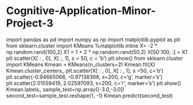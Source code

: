 # Cognitive-Application-Minor-Project-3
import pandas as pd
import numpy as np
import matplotlib.pyplot as plt
from sklearn.cluster import KMeans
%matplotlib inline
X= -2 * np.random.rand(100,2)
X1 = 1 + 2 * np.random.rand(50,2)
X[50:100, :] = X1
plt.scatter(X[ : , 0], X[ :, 1], s = 50, c = ‘b’)
plt.show()
from sklearn.cluster import KMeans
Kmean = KMeans(n_clusters=2)
Kmean.fit(X)
Kmean.cluster_centers_
plt.scatter(X[ : , 0], X[ : , 1], s =50, c=’b’)
plt.scatter(-0.94665068, -0.97138368, s=200, c=’g’, marker=’s’)
plt.scatter(2.01559419, 2.02597093, s=200, c=’r’, marker=’s’)
plt.show()
Kmean.labels_
sample_test=np.array([-3.0,-3.0])
second_test=sample_test.reshape(1, -1)
Kmean.predict(second_test)
